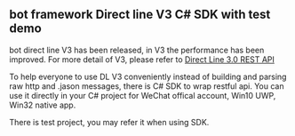 ## bot framework Direct line V3 C# SDK with test demo

bot direct line V3 has been released, in V3 the performance has been improved. For more detail of V3, please refer to [Direct Line 3.0 REST API](https://docs.botframework.com/en-us/restapi/directline3/#navtitle)

To help everyone to use DL V3 conveniently instead of building and parsing raw http and .jason messages, there is C# SDK to wrap restful api. You can use it directly in your C# project for WeChat offical account, Win10 UWP, Win32 native app. 

There is test project, you may refer it when using SDK.  
